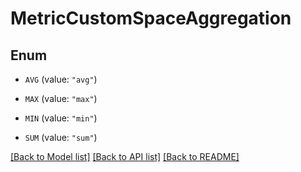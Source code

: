 # MetricCustomSpaceAggregation

## Enum

- `AVG` (value: `"avg"`)

- `MAX` (value: `"max"`)

- `MIN` (value: `"min"`)

- `SUM` (value: `"sum"`)

[[Back to Model list]](../README.md#documentation-for-models) [[Back to API list]](../README.md#documentation-for-api-endpoints) [[Back to README]](../README.md)
